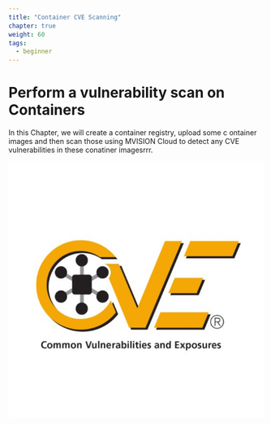 ```yaml
---
title: "Container CVE Scanning"
chapter: true
weight: 60
tags:
  - beginner
---
```


# Perform a vulnerability scan on Containers

In this Chapter, we will create a container registry, upload some c ontainer images and then scan those using MVISION Cloud to detect any CVE vulnerabilities in these conatiner imagesrrr.

![cvelogo](cvelogo.jpg?classes=border,shadow)


